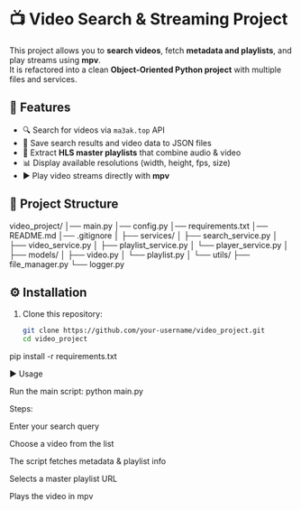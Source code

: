 # 📺 Video Search & Streaming Project
This project allows you to **search videos**, fetch **metadata and playlists**, and play streams using **mpv**.  
It is refactored into a clean **Object-Oriented Python project** with multiple files and services.  

## 🚀 Features
- 🔍 Search for videos via `ma3ak.top` API  
- 📂 Save search results and video data to JSON files  
- 🎥 Extract **HLS master playlists** that combine audio & video  
- 📊 Display available resolutions (width, height, fps, size)  
- ▶️ Play video streams directly with **mpv**  

## 📂 Project Structure
video_project/
│── main.py
│── config.py
│── requirements.txt
│── README.md
│── .gitignore
│
├── services/
│ ├── search_service.py
│ ├── video_service.py
│ ├── playlist_service.py
│ └── player_service.py
│
├── models/
│ ├── video.py
│ └── playlist.py
│
└── utils/
├── file_manager.py
└── logger.py


## ⚙️ Installation
1. Clone this repository:
   ```bash
   git clone https://github.com/your-username/video_project.git
   cd video_project


pip install -r requirements.txt


▶️ Usage

Run the main script:
python main.py

Steps:

Enter your search query

Choose a video from the list

The script fetches metadata & playlist info

Selects a master playlist URL

Plays the video in mpv